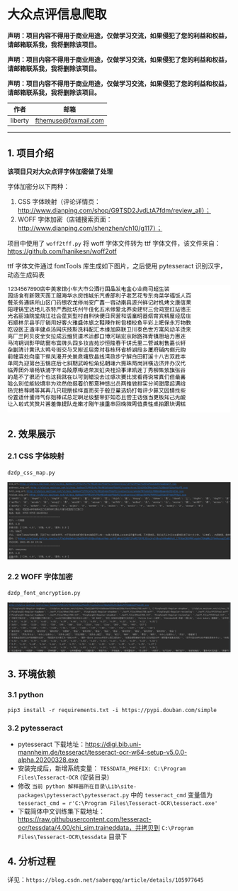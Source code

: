 # 大众点评信息爬取

**声明：项目内容不得用于商业用途，仅做学习交流，如果侵犯了您的利益和权益，请邮箱联系我，我将删除该项目。**

**声明：项目内容不得用于商业用途，仅做学习交流，如果侵犯了您的利益和权益，请邮箱联系我，我将删除该项目。**

**声明：项目内容不得用于商业用途，仅做学习交流，如果侵犯了您的利益和权益，请邮箱联系我，我将删除该项目。**

| 作者    | 邮箱                 |
| ------- | -------------------- |
| liberty | fthemuse@foxmail.com |

------

## 1. 项目介绍

**该项目只对大众点评字体加密做了处理**

字体加密分以下两种：

1. CSS 字体映射（评论详情页：http://www.dianping.com/shop/G9TSD2JvdLtA7fdm/review_all）；
2. WOFF 字体加密（店铺搜索页面：http://www.dianping.com/shenzhen/ch10/g117）；



项目中使用了 `woff2tff.py`  将 woff 字体文件转为 ttf 字体文件，该文件来自：https://github.com/hanikesn/woff2otf

ttf 字体文件通过 fontTools 库生成如下图片，之后使用 pytesseract 识别汉字，动态生成码表

![](images/font.png)



## 2. 效果展示

### 2.1 CSS 字体映射

`dzdp_css_map.py`

![](images/css_map_result.png)



### 2.2 WOFF 字体加密

`dzdp_font_encryption.py`

![](images/font_encryption_result.png)



## 3. 环境依赖

### 3.1 python

```
pip3 install -r requirements.txt -i https://pypi.douban.com/simple
```



### 3.2 pytesseract

- pytesseract 下载地址：https://digi.bib.uni-mannheim.de/tesseract/tesseract-ocr-w64-setup-v5.0.0-alpha.20200328.exe
- 安装完成后，新增系统变量： `TESSDATA_PREFIX: C:\Program Files\Tesseract-OCR` (安装目录)
- 修改 `当前 python 解释器所在目录\Lib\site-packages\pytesseract\pytesseract.py` 中的 `tesseract_cmd`  变量值为 `tesseract_cmd = r'C:\Program Files\Tesseract-OCR\tesseract.exe'`
- 下载简体中文训练集下载地址：https://raw.githubusercontent.com/tesseract-ocr/tessdata/4.00/chi_sim.traineddata，并拷贝到 `C:\Program Files\Tesseract-OCR\tessdata`  目录下



## 4. 分析过程

详见：`https://blog.csdn.net/saberqqq/article/details/105977645`
